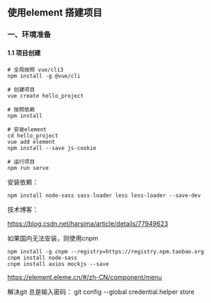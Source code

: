 ## 使用element 搭建项目

### 一、环境准备

#### 1.1 项目创建

```
# 全局按照 vue/cli3
npm install -g @vue/cli

# 创建项目
vue create hello_project

# 按照依赖
npm install

# 安装element
cd hello_project
vue add element
npm install --save js-cookie

# 运行项目
npm run serve

```



安装依赖：

````
npm install node-sass sass-loader less less-loader --save-dev
````

技术博客：

https://blog.csdn.net/harsima/article/details/77949623

如果国内无法安装，则使用cnpm 

````
npm install -g cnpm --registry=https://registry.npm.taobao.org
cnpm install node-sass
cnpm install axios mockjs --save
````

https://element.eleme.cn/#/zh-CN/component/menu

解决git 总是输入密码：
git config --global credential.helper store


